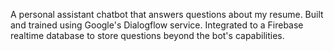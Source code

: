 A personal assistant chatbot that answers questions about my resume. Built and trained using Google's Dialogflow service. Integrated to a Firebase realtime database to store questions beyond the bot's capabilities.